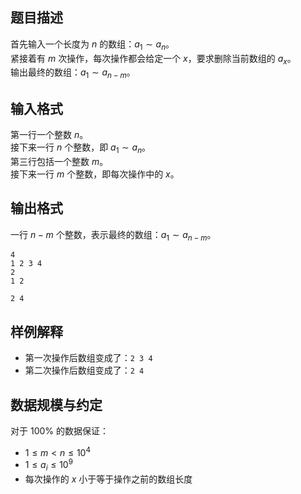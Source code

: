 ## 题目描述

首先输入一个长度为 $n$ 的数组：$a_1\sim a_n$。  
紧接着有 $m$ 次操作，每次操作都会给定一个 $x$，要求删除当前数组的 $a_x$。  
输出最终的数组：$a_1\sim a_{n-m}$。

## 输入格式

第一行一个整数 $n$。  
接下来一行 $n$ 个整数，即 $a_1\sim a_n$。  
第三行包括一个整数 $m$。  
接下来一行 $m$ 个整数，即每次操作中的 $x$。

## 输出格式

一行 $n-m$ 个整数，表示最终的数组：$a_1\sim a_{n-m}$。

```input1
4
1 2 3 4
2
1 2  
```

```output1
2 4
```

## 样例解释

- 第一次操作后数组变成了：`2 3 4`
- 第二次操作后数组变成了：`2 4`

## 数据规模与约定

对于 $100\%$ 的数据保证：  
- $1 \le m < n \le 10^4$
- $1 \le a_i \le 10^9$
- 每次操作的 $x$ 小于等于操作之前的数组长度